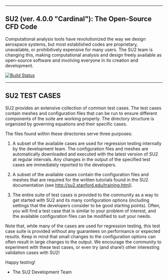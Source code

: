 -----------------------------------------------------------
  SU2 (ver. 4.0.0 "Cardinal"): The Open-Source CFD Code
-----------------------------------------------------------

Computational analysis tools have revolutionized the way we design aerospace systems, but most established codes are proprietary, unavailable, or prohibitively expensive for many users. The SU2 team is changing this, making computational analysis and design freely available as open-source software and involving everyone in its creation and development.

[![Build Status](https://travis-ci.org/su2code/TestCases.svg?branch=develop)](https://travis-ci.org/su2code/TestCases)

-----------------------------------------------------------
  SU2 TEST CASES
-----------------------------------------------------------

SU2 provides an extensive collection of common test cases. The test cases contain meshes and configuration files that can be run to ensure different components of the suite are working properly. The directory structure is organized by governing equations and their specific cases.

The files found within these directories serve three purposes:

1. A subset of the available cases are used for regression testing internally by the development team. The configuration files and meshes are automatically downloaded and executed with the latest version of SU2 at regular intervals. Any changes in the output of the specified test cases are immediately reported to the developers.

2. A subset of the available cases contain the configuration files and meshes that are required for the written tutorials found in the SU2 documentation (see http://su2.stanford.edu/training.html).

3. The entire suite of test cases is provided to the community as a way to get started with SU2 and its many configuration options (including settings that the developers consider to be good starting points). Often, you will find a test case that is similar to your problem of interest, and the available configuration files can be modified to suit your needs.

Note that, while many of the cases are used for regression testing, this test case suite is provided without any guarantees on performance or expected results. Keep in mind that small changes to the configuration options can often result in large changes to the output. We encourage the community to experiment with these test cases, or even try (and share!) other interesting validation cases with SU2!

Happy testing!

- The SU2 Development Team
